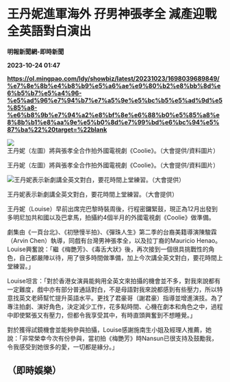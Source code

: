 # 王丹妮進軍海外 孖男神張孝全 減產迎戰全英語對白演出
**明報新聞網-即時新聞**

**2023-10-24 01:47**

**https://ol.mingpao.com/ldy/showbiz/latest/20231023/1698039689849/%e7%8e%8b%e4%b8%b9%e5%a6%ae%e9%80%b2%e8%bb%8d%e6%b5%b7%e5%a4%96-%e5%ad%96%e7%94%b7%e7%a5%9e%e5%bc%b5%e5%ad%9d%e5%85%a8-%e6%b8%9b%e7%94%a2%e8%bf%8e%e6%88%b0%e5%85%a8%e8%8b%b1%e8%aa%9e%e5%b0%8d%e7%99%bd%e6%bc%94%e5%87%ba%22%20target=%22blank**

![王丹妮（左圖）將與張孝全合作拍外國電視劇《Coolie》。（大會提供/資料圖片）](https://fs.mingpao.com/ldy/20231023/s00009/8e7165a6d88daa668ae4838476145c39.jpg)

王丹妮（左圖）將與張孝全合作拍外國電視劇《Coolie》。（大會提供/資料圖片）

![王丹妮表示新劇講全英文對白，要花時間上堂練習。（大會提供）](https://fs.mingpao.com/ldy/20231023/s00009/8e80a5d20292602fa2de11aae26c3a73.jpg)

王丹妮表示新劇講全英文對白，要花時間上堂練習。（大會提供）

王丹妮（Louise）早前出席完巴黎時裝周後，行程密鑼緊鼓，現正為12月出發到多明尼加共和國以及巴拿馬，拍攝約4個半月的外國電視劇《Coolie》做準備。

劇集由《一頁台北》、《初戀慢半拍》、《彈珠人生》第二季的台裔美籍導演陳駿霖（Arvin Chen）執導，同戲有台灣男神張孝全，以及拉丁裔的Mauricio Henao。Louise興奮說：「繼《梅艷芳》、《毒舌大狀》後，再次接到一個很具挑戰性的角色，自己都嚴陣以待，用了很多時間做準備，加上今次講全英文對白，要花時間上堂練習。」

Louise坦言：「對於香港女演員能夠用全英文來拍攝的機會並不多，對我來說都有一定難度，戲中亦有部分普通話對白，不是母語對我來說都感到有些壓力，所以特意找英文老師幫忙提升英語水平。更找了君豪哥（謝君豪）指導並增進演技。為了專注拍劇、演好角色，決定減少工作，花多點時間、心機在劇本和角色之中，過程中即使緊張又有壓力，但都令我享受其中，有時直頭興奮到不想睡覺。」

對於獲得試鏡機會並能夠參與拍攝，Louise感謝施南生小姐及經理人推薦，她說：「非常榮幸今次有份參與，當初拍《梅艷芳》時Nansun已很支持及鼓勵我，令我感受到她很多的愛，一切都是緣分。」

（即時娛樂）
------